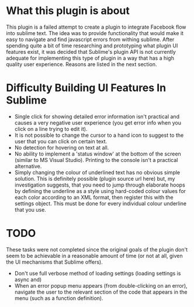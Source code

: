 #  What this plugin is about

This plugin is a failed attempt to create a plugin to integrate Facebook flow into sublime text.  The idea was to provide functionality that would make it easy to navigate and find javascript errors from withing sublime.  After spending quite a bit of time researching and prototyping what plugin UI features exist, it was decided that Sublime's plugin API is not currently adequate for implementing this type of plugin in a way that has a high quality user experience.  Reasons are listed in the next section.

#  Difficulty Building UI Features In Sublime

-  Single click for showing detailed error information isn't practical and causes a very negative user experience (you get error info when you click on a line trying to edit it).
-  It is not possible to change the cursor to a hand icon to suggest to the user that you can click on certain text.
-  No detection for hovering on text at all.
-  No ability to implement a 'status window' at the bottom of the screen (similar to MS Visual Studio).  Printing to the console isn't a practical alternative.
-  Simply changing the colour of underlined text has no obvious simple solution.  This is definitely possible (plugin source url here) but, my investigation suggests, that you need to jump through elaborate hoops by defining the underline as a style using hard-coded colour values for each color according to an XML format,  then register this with the settings object.  This must be done for every individual colour underline that you use.

#  TODO

These tasks were not completed since the original goals of the plugin don't seem to be achievable in a reasonable amount of time (or not at all, given the UI mechanisms that Sublime offers).

-  Don't use full verbose method of loading settings (loading settings is async and)
-  When an error popup menu appears (from double-clicking on an error), navigate the user to the relevant section of the code that appears in the menu (such as a function definition).
